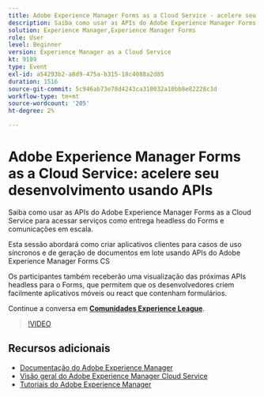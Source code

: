 ```yaml
---
title: Adobe Experience Manager Forms as a Cloud Service - acelere seu desenvolvimento usando APIs
description: Saiba como usar as APIs do Adobe Experience Manager Forms as a Cloud Service para acessar serviços como entrega headless do Forms e comunicações em escala. Esta sessão abordará como criar aplicativos clientes para casos de uso síncronos e de geração de documentos em lote usando a API do Adobe Experience Manager Forms CS. Os participantes também receberão uma visualização das próximas APIs headless para o Forms, que permitem que os desenvolvedores criem facilmente aplicativos móveis ou react que contenham formulários.
solution: Experience Manager,Experience Manager Forms
role: User
level: Beginner
version: Experience Manager as a Cloud Service
kt: 9189
type: Event
exl-id: a54293b2-a8d9-475a-b315-18c4088a2d85
duration: 1516
source-git-commit: 5c946ab73e78d4243ca310032a10bb8e82228c3d
workflow-type: tm+mt
source-wordcount: '205'
ht-degree: 2%

---
```


# Adobe Experience Manager Forms as a Cloud Service: acelere seu desenvolvimento usando APIs

Saiba como usar as APIs do Adobe Experience Manager Forms as a Cloud Service para acessar serviços como entrega headless do Forms e comunicações em escala. 

Esta sessão abordará como criar aplicativos clientes para casos de uso síncronos e de geração de documentos em lote usando APIs do Adobe Experience Manager Forms CS

Os participantes também receberão uma visualização das próximas APIs headless para o Forms, que permitem que os desenvolvedores criem facilmente aplicativos móveis ou react que contenham formulários.

Continue a conversa em **[Comunidades Experience League](https://adobe.ly/3zKLQrw)**.

>[!VIDEO](https://video.tv.adobe.com/v/337724/?quality=12&learn=on&hidetitle=true)

## Recursos adicionais

- [Documentação do Adobe Experience Manager](https://experienceleague.adobe.com/docs/experience-manager-cloud-service.html)
- [Visão geral do Adobe Experience Manager Cloud Service](https://experienceleague.adobe.com/docs/experience-manager-cloud-service/overview/home.html)
- [Tutoriais do Adobe Experience Manager](https://experienceleague.adobe.com/docs/experience-manager-tutorials.html)
